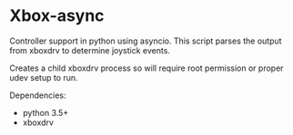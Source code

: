 # Xbox-async

Controller support in python using asyncio. This script parses the output
from xboxdrv to determine joystick events.

Creates a child xboxdrv process so will require root permission or proper udev setup to run.

Dependencies:
* python 3.5+
* xboxdrv
